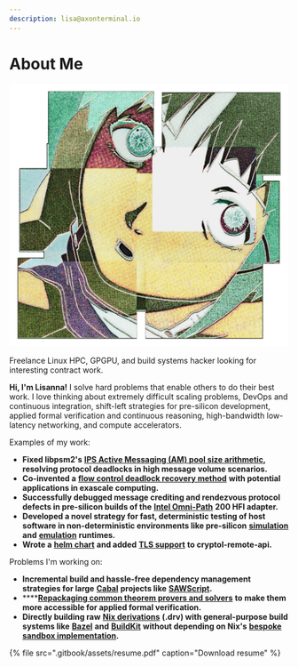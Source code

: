 ```yaml
---
description: lisa@axonterminal.io
---
```


# About Me

![](.gitbook/assets/img_20210910_055425_282.jpg)

Freelance Linux HPC, GPGPU, and build systems hacker looking for interesting contract work.

**Hi, I'm Lisanna!** I solve hard problems that enable others to do their best work. I love thinking about extremely difficult scaling problems, DevOps and continuous integration, shift-left strategies for pre-silicon development, applied formal verification and continuous reasoning, high-bandwidth low-latency networking, and compute accelerators.

Examples of my work:

* **Fixed libpsm2's** [**IPS Active Messaging \(AM\) pool size arithmetic**](https://github.com/cornelisnetworks/opa-psm2/blob/6e0231074111ff1fda0b2de1765e1988fda2e9c9/ptl_ips/ips_proto_am.c#L91-L137)**, resolving protocol deadlocks in high message volume scenarios.**
* **Co-invented a** [**flow control deadlock recovery method**](https://patentimages.storage.googleapis.com/04/d6/dc/92a5f0ef817239/US20190044872A1.pdf) **with potential applications in exascale computing.**
* **Successfully debugged message crediting and rendezvous protocol defects in pre-silicon builds of the** [**Intel Omni-Path**](https://en.wikipedia.org/wiki/Omni-Path) **200 HFI adapter.**
* **Developed a novel strategy for fast, deterministic testing of host software in non-deterministic environments like pre-silicon** [**simulation**](https://www.windriver.com/products/simics) **and** [**emulation**](https://www.synopsys.com/verification/emulation.html) **runtimes.**
* **Wrote a** [**helm chart**](https://github.com/GaloisInc/cryptol/pull/999) **and added** [**TLS support**](https://github.com/GaloisInc/cryptol/pull/1203) **to cryptol-remote-api.**

Problems I'm working on:

* **Incremental build and hassle-free dependency management strategies for large** [**Cabal**](https://www.haskell.org/cabal/) **projects like** [**SAWScript**](https://github.com/GaloisInc/saw-script/)**.**
* \*\*\*\*[**Repackaging common theorem provers and solvers**](https://github.com/serial-garden/solvers) **to make them more accessible for applied formal verification.**
* **Directly building raw** [**Nix derivations**](https://nixos.org/manual/nix/unstable/expressions/derivations.html) **\(.drv\) with general-purpose build systems like** [**Bazel**](https://bazel.build/) **and** [**BuildKit**](https://github.com/moby/buildkit) **without depending on Nix's** [**bespoke sandbox implementation**](https://github.com/NixOS/nix/blob/1e43bc6dc0a88be0ea6057bdebf281d25ffd962d/src/libstore/build/local-derivation-goal.cc#L1529)**.**

{% file src=".gitbook/assets/resume.pdf" caption="Download resume" %}

